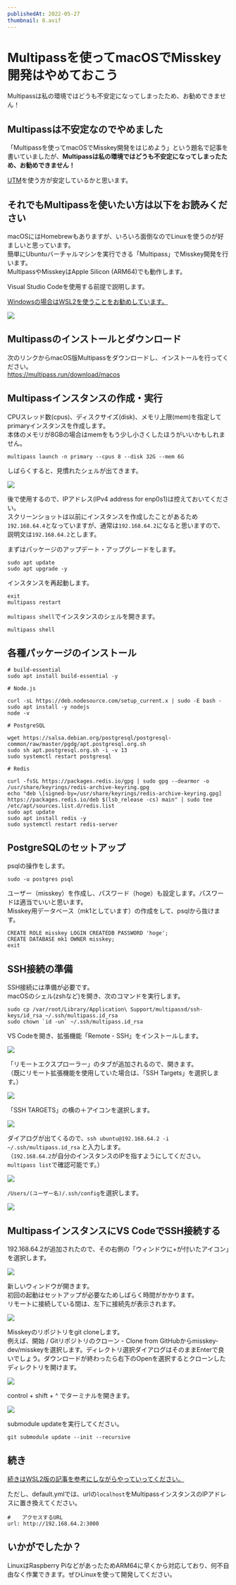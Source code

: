 ```yaml
---
publishedAt: 2022-05-27
thumbnail: 0.avif
---
```


# Multipassを使ってmacOSでMisskey開発はやめておこう
Multipassは私の環境ではどうも不安定になってしまったため、お勧めできません！

## Multipassは不安定なのでやめました
「Multipassを使ってmacOSでMisskey開発をはじめよう」という題名で記事を書いていましたが、**Multipassは私の環境ではどうも不安定になってしまったため、お勧めできません！**

[UTM](https://mac.getutm.app/)を使う方が安定しているかと思います。

## それでもMultipassを使いたい方は以下をお読みください
macOSにはHomebrewもありますが、いろいろ面倒なのでLinuxを使うのが好ましいと思っています。\
簡単にUbuntuバーチャルマシンを実行できる「Multipass」でMisskey開発を行います。\
MultipassやMisskeyはApple Silicon (ARM64)でも動作します。

Visual Studio Codeを使用する前提で説明します。

[Windowsの場合はWSL2を使うことをお勧めしています。](https://hide.ac/articles/t6Gdoxdfh)

![](0.avif)

## Multipassのインストールとダウンロード

次のリンクからmacOS版Multipassをダウンロードし、インストールを行ってください。\
<https://multipass.run/download/macos>

## Multipassインスタンスの作成・実行

CPUスレッド数(cpus)、ディスクサイズ(disk)、メモリ上限(mem)を指定してprimaryインスタンスを作成します。\
本体のメモリが8GBの場合はmemをもう少し小さくしたほうがいいかもしれません。

    multipass launch -n primary --cpus 8 --disk 32G --mem 6G

しばらくすると、見慣れたシェルが出てきます。

![](1.avif)

後で使用するので、IPアドレス(IPv4 address for enp0s1)は控えておいてください。\
スクリーンショットは以前にインスタンスを作成したことがあるため`192.168.64.4`となっていますが、通常は`192.168.64.2`になると思いますので、説明文は`192.168.64.2`とします。

まずはパッケージのアップデート・アップグレードをします。

    sudo apt update
    sudo apt upgrade -y

インスタンスを再起動します。

    exit
    multipass restart

`multipass shell`でインスタンスのシェルを開きます。

    multipass shell

## 各種パッケージのインストール

    # build-essential
    sudo apt install build-essential -y

    # Node.js

    curl -sL https://deb.nodesource.com/setup_current.x | sudo -E bash -
    sudo apt install -y nodejs
    node -v

    # PostgreSQL

    wget https://salsa.debian.org/postgresql/postgresql-common/raw/master/pgdg/apt.postgresql.org.sh
    sudo sh apt.postgresql.org.sh -i -v 13
    sudo systemctl restart postgresql

    # Redis

    curl -fsSL https://packages.redis.io/gpg | sudo gpg --dearmor -o /usr/share/keyrings/redis-archive-keyring.gpg
    echo "deb \[signed-by=/usr/share/keyrings/redis-archive-keyring.gpg] https://packages.redis.io/deb $(lsb_release -cs) main" | sudo tee /etc/apt/sources.list.d/redis.list
    sudo apt update
    sudo apt install redis -y
    sudo systemctl restart redis-server

## PostgreSQLのセットアップ

psqlの操作をします。

    sudo -u postgres psql

ユーザー（misskey）を作成し、パスワード（hoge）も設定します。パスワードは適当でいいと思います。\
Misskey用データベース（mk1としています）の作成をして、psqlから抜けます。

    CREATE ROLE misskey LOGIN CREATEDB PASSWORD 'hoge';
    CREATE DATABASE mk1 OWNER misskey;
    exit

## SSH接続の準備

SSH接続には準備が必要です。\
macOSのシェル(zshなど)を開き、次のコマンドを実行します。

    sudo cp /var/root/Library/Application\ Support/multipassd/ssh-keys/id_rsa ~/.ssh/multipass.id_rsa
    sudo chown `id -un` ~/.ssh/multipass.id_rsa

VS Codeを開き、拡張機能「Remote - SSH」をインストールします。

![](2.avif)

「リモートエクスプローラー」のタブが追加されるので、開きます。\
（既にリモート拡張機能を使用していた場合は、「SSH Targets」を選択します。）

![](3.avif)

「SSH TARGETS」の横の＋アイコンを選択します。

![](4.avif)

ダイアログが出てくるので、`ssh ubuntu@192.168.64.2 -i ~/.ssh/multipass.id_rsa` と入力します。\
（`192.168.64.2`が自分のインスタンスのIPを指すようにしてください。`multipass list`で確認可能です。）

![](5.avif)

`/Users/(ユーザー名)/.ssh/config`を選択します。

![](6.avif)

## MultipassインスタンスにVS CodeでSSH接続する

192.168.64.2が追加されたので、その右側の「ウィンドウに+が付いたアイコン」を選択します。

![](7.avif)

新しいウィンドウが開きます。\
初回の起動はセットアップが必要なためしばらく時間がかかります。\
リモートに接続している間は、左下に接続先が表示されます。

![](8.avif)

Misskeyのリポジトリをgit cloneします。\
例えば、開始 / Gitリポジトリのクローン - Clone from GitHubからmisskey-dev/misskeyを選択します。ディレクトリ選択ダイアログはそのままEnterで良いでしょう。ダウンロードが終わったら右下のOpenを選択するとクローンしたディレクトリを開けます。

![](9.avif)

control + shift + ^ でターミナルを開きます。

[![](10.avif)](https://hide.ac/articles/t6Gdoxdfh#title-18)

submodule updateを実行してください。

    git submodule update --init --recursive

## 続き

[続きはWSL2版の記事を参考にしながらやっていってください。](https://hide.ac/articles/t6Gdoxdfh#title-18)

ただし、default.ymlでは、urlの`localhost`をMultipassインスタンスのIPアドレスに置き換えてください。

    # 　 アクセスするURL
    url: http://192.168.64.2:3000

## いかがでしたか？

LinuxはRaspberry PiなどがあったためARM64に早くから対応しており、何不自由なく作業できます。ぜひLinuxを使って開発してください。
